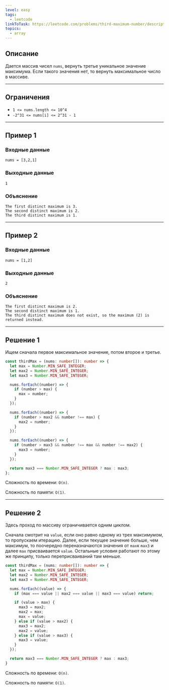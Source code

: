 ```yaml
---
level: easy
tags:
  - leetcode
linkToTask: https://leetcode.com/problems/third-maximum-number/description/
topics:
  - array
---
```

## Описание

Дается массив чисел `nums`, вернуть третье уникальное значение максимума. Если такого значения нет, то вернуть максимальное число в массиве.

---
## Ограничения

- `1 <= nums.length <= 10^4`
- `-2^31 <= nums[i] <= 2^31 - 1`

---
## Пример 1

### Входные данные

```
nums = [3,2,1]
```
### Выходные данные

```
1
```
### Объяснение

```
The first distinct maximum is 3.
The second distinct maximum is 2.
The third distinct maximum is 1.
```

---
## Пример 2

### Входные данные

```
nums = [1,2]
```
### Выходные данные

```
2
```
### Объяснение

```
The first distinct maximum is 2.
The second distinct maximum is 1.
The third distinct maximum does not exist, so the maximum (2) is returned instead.
```

---
## Решение 1

Ищем сначала первое максимальное значение, потом второе и третье.

```typescript
const thirdMax = (nums: number[]): number => {
  let max = Number.MIN_SAFE_INTEGER;
  let max2 = Number.MIN_SAFE_INTEGER;
  let max3 = Number.MIN_SAFE_INTEGER;

  nums.forEach((number) => {
    if (number > max) {
      max = number;
    }
  }); 

  nums.forEach((number) => {
    if (number > max2 && number !== max) {
      max2 = number;
    }
  }); 

  nums.forEach((number) => {
    if (number > max3 && number !== max && number !== max2) {
      max3 = number;
    }
  });

  return max3 === Number.MIN_SAFE_INTEGER ? max : max3;
};
```

Сложность по времени: `O(n)`.

Сложность по памяти: `O(1)`.

---
## Решение 2

Здесь проход по массиву ограничивается одним циклом. 

Сначала смотрит на `value`, если оно равно одному из трех максимумом, то пропускаем итерацию.  Далее, если текущее значение больше, чем максимум, то поочередно переназначаются значения от `max`к `max3` и далее `max` присваивается `value`. Остальные условия работают по этому же принципу, только переприсваиваний там меньше.

```typescript
const thirdMax = (nums: number[]): number => {
  let max = Number.MIN_SAFE_INTEGER;
  let max2 = Number.MIN_SAFE_INTEGER;
  let max3 = Number.MIN_SAFE_INTEGER;

  nums.forEach((value) => {
    if (max === value || max2 === value || max3 === value) return;

    if (value > max) {
      max3 = max2;
      max2 = max;
      max = value;
    } else if (value > max2) {
      max3 = max2;
      max2 = value;
    } else if (value > max3) {
      max3 = value;
    }
  });

  return max3 === Number.MIN_SAFE_INTEGER ? max : max3;
}
```

Сложность по времени: `O(n)`.

Сложность по памяти: `O(1)`.